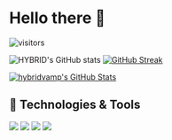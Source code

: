 
# Hello there 👋

![visitors](https://visitor-badge.laobi.icu/badge?page_id=hybridvamp.hybridvamp)


![HYBRID's GitHub stats](https://github-readme-stats.vercel.app/api?username=hybridvamp&show_icons=true&theme=dark&hide_border=true)
[![GitHub Streak](https://streak-stats.demolab.com?user=hybridvamp&theme=dark&hide_border=true&border_radius=10&fire=0577DD)](https://git.io/streak-stats)

<a href="https://github.com/hybridvamp/hybridvamp">
  <img align="center" src="https://github-readme-stats.vercel.app/api/top-langs/?username=hybridvamp&hide=html&title_color=6aa6f8&text_color=8a919a&icon_color=6aa6f8&bg_color=22272e" alt="hybridvamp's GitHub Stats" />
</a>


## 🔧 Technologies & Tools

![](https://img.shields.io/badge/OS-Linux-informational?style=flat&logo=linux&logoColor=white&color=6aa6f8)
![](https://img.shields.io/badge/Editor-VS_Code-informational?style=flat&logo=visual-studio-code&logoColor=white&color=6aa6f8)
![](https://img.shields.io/badge/Code-Python-informational?style=flat&logo=python&logoColor=white&color=6aa6f8)
![](https://img.shields.io/badge/Code-PHP-informational?style=flat&logo=php&logoColor=white&color=6aa6f8)
